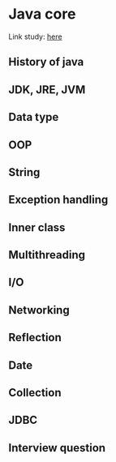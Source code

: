 # Java core

Link study: <a href="https://www.javatpoint.com/">here</a>

## History of java

## JDK, JRE, JVM

## Data type

## OOP

## String

## Exception handling

## Inner class

## Multithreading

## I/O

## Networking

## Reflection

## Date

## Collection

## JDBC

## Interview question
